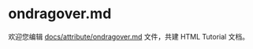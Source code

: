 ondragover.md
===

欢迎您编辑 <a target="__blank" href="https://github.com/jaywcjlove/html-tutorial/blob/main/docs/attribute/ondragover.md">docs/attribute/ondragover.md</a> 文件，共建 HTML Tutorial 文档。